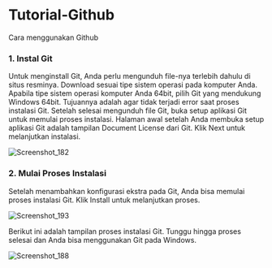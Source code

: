 # Tutorial-Github
Cara menggunakan Github
### 1. Instal Git
Untuk menginstall Git, Anda perlu mengunduh file-nya terlebih dahulu di situs resminya. Download sesuai tipe sistem operasi pada komputer Anda. Apabila tipe sistem operasi komputer Anda 64bit,  pilih Git yang mendukung Windows 64bit. Tujuannya adalah agar tidak terjadi error saat proses instalasi Git.
Setelah selesai mengunduh file Git, buka setup aplikasi Git untuk memulai proses instalasi. Halaman awal setelah Anda membuka setup aplikasi Git adalah tampilan Document License dari Git. Klik Next untuk melanjutkan instalasi.

![Screenshot_182](https://user-images.githubusercontent.com/92714725/137736455-15ec8c5b-3c51-40ca-b575-24ce8d61e0e4.png)
### 2. Mulai Proses Instalasi
Setelah menambahkan konfigurasi ekstra pada Git, Anda bisa memulai proses instalasi Git. Klik Install untuk melanjutkan proses.

![Screenshot_193](https://user-images.githubusercontent.com/92714725/137737921-c074ccfe-1a48-4510-8fd9-4f2ee644a8d4.png)

Berikut ini adalah tampilan proses instalasi Git. Tunggu hingga proses selesai dan Anda bisa menggunakan Git pada Windows.



![Screenshot_188](https://user-images.githubusercontent.com/92714725/137738411-a7446960-fb20-4b9b-be23-f2454bd1d56e.png)



